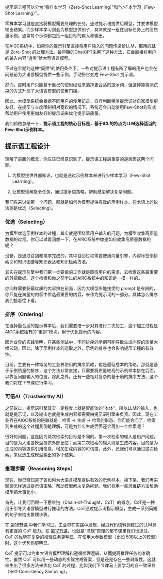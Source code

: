  提示语工程可以分为“零样本学习（Zero-Shot Learning）”和“少样本学习（Few-Shot Learning）”。

零样本学习就是直接将模型需要处理的任务，通过提示语提供给模型，并要求模型输出结果。而少样本学习则会为模型提供例子，具体就是一组在目标任务上的高质量示例，通常每个示例都包括一组目标的输入和输出。

在AIGC系统中，如果你的提示引擎直接将用户输入的问题传递给LLM，那用的就是 Zero-Shot 的处理方法。最早期的ChatGPT采用了这种方法，它会直接将用户的输入内容“透传”给大型语言模型。

不过在早期的这种“简陋”的使用条件下，一些对提示语工程有所了解的用户也会在问题前为大语言模型提供一些示例，手动把它变成 Few-Shot 提示语。

然而，这时用户只能基于自己的使用经验来选择更合适的提示词，但这种靠猜测试探的方式升高了大语言模型的使用门槛。

因此，大模型系统会根据不同用户的使用记录，自行判断哪类提示词对自家模型更友好。在提示与长度限制相对宽松的情况下，系统还会自动使用Few-Shot的形式帮助用户使用更加友好的提示词来优化提示语质量。

我们稍微总结一下，**提示语工程的核心目标是，基于ICL的特点为LLM选择适当的Few-Shot示例样本。**

## 提示语工程设计

理解了前面的概念，你应该已经意识到了，提示语工程最重要的是后面这两个问题。

1. 为模型提供外部知识，也就是通过示例样本来进行少样本学习（Few-Shot Learning）。

1. 让模型理解指令任务，通过提示语策略，帮助模型解决复杂问题。

我们先来讨论第一个问题，那就是如何为模型提供有效的示例样本。在术语上的说法则是优选（Selecting）。

### 优选（Selecting）

为模型优选示例样本的过程，其实就是围绕着用户输入的问题，为模型收集高质量数据的过程。你可以试着回想一下，在AIRC系统中你是如何收集高质量数据的呢？

没错，是通过召回和排序完成的，其中召回过程需要使用向量引擎，内容标签倒排索引和知识图谱等知识表达和知识检索方法。

其实在提示引擎中我们第一步要做的工作就是围绕用户的需求，去检索这些最重要的外部数据。这个检索和你之前学过的AIRC系统中的知识是一模一样的。

你同样需要将最优质的内容排在前面，因为大模型所能接受的 prompt 是有限的，你只能在海量的内容中优选最重要的内容，来作为提示词的一部分。具体怎么排序我们接着往下看。

### 排序（Ordering）

在选择最合适的提示样本后，我们需要进一步对其进行二次加工，这个加工过程是AIGC系统独有的“重排”模块，用于优化提示的内容。

因为业界的实践表明，在某些测试中，不同排序的示例可能导致生成内容的质量大幅波动。因此，除了示例样本的选取之外，示例的排序也会影响提示工程的有效性。

目前，主要有一种常见的工业界使用的排序策略，也是最低成本的策略，那就是基于示例质量的排序，这个方法非常直接，只需要将质量较高的示例样本排在后面，以靠近问题输入的位置。除此之外，还有一些相对复杂的基于熵的排序方法，这个我们将在下节课进行学习。

### 可信AI（Trustworthy AI）

之前说过，提示语引擎其实一定程度上就是智能体的“本体”。所以LLM的输入，也就是提示词，以及输出也就是生成内容都需要由提示语引擎来负责。因此，现在工业界在AIGC系统的链路就是：检索 -> 生成 -> 检索的形态。你可能会问了，检索到生成的这个过程我倒是理解，可是为什么生成后面还会再加一个检索呢？

很好的问题，这是因为两次检索的目标是不同的。第一次检索的输入是用户问题，目的是为大语言模型提供外部记忆；而第二次检索的输入则是生成内容，目的是为生成的内容提供引用信息，增加生成内容的可信度，此外，还我们可以通过这次检索，来优选生成模型输出的多个结果。

### 推理步骤（Reasoning Steps）

现在，你已经知道了该如何为大语言模型提供有效的示例样本。接下来，我们再来聊聊怎样通过提示语策略，帮助模型解决复杂问题。我们将用一些思维链方法帮助模型把大事化小。

首先，让我们回顾一下思维链（Chain-of-Thought，CoT）的概念。CoT是一种用于引导大语言模型进行推理的方法。CoT通过提示词指示模型，生成一系列简短的句子来给出推理步骤。

在 [第16节课](https://time.geekbang.org/column/article/701454) 中我们学习过，工业界在实践中发现，经过代码语料训练过的LLM具有更强的 CoT 能力。在 [第17节课](https://time.geekbang.org/column/article/701952)，也就是“涌现”原理的那节课里我们也提过，CoT 的优势在复杂的推理任务更明显，在使用大参数模型（比如 50B以上的模型）时，这个优势则更明显。

CoT 提示可以约束大语言模型理解和遵循推理逻辑，从而提高推理任务的准确性。虽然 CoT 可以用一些动态的步骤生成答案，但是还是存在一些局限性。这就催生出了很多方法来优化 CoT 的过程，比如我们下节课马上要学习的自一致采样（Self-Consistency Sampling）。